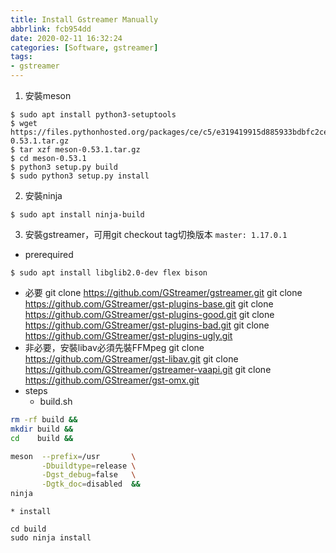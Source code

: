 ```yaml
---
title: Install Gstreamer Manually
abbrlink: fcb954dd
date: 2020-02-11 16:32:24
categories: [Software, gstreamer]
tags:
- gstreamer
---
```

1. 安裝meson
```
$ sudo apt install python3-setuptools
$ wget https://files.pythonhosted.org/packages/ce/c5/e319419915d885933bdbfc2cee67eec8cf519b5b0ca9151573c62255dde9/meson-0.53.1.tar.gz
$ tar xzf meson-0.53.1.tar.gz
$ cd meson-0.53.1
$ python3 setup.py build
$ sudo python3 setup.py install
```
2. 安裝ninja
```
$ sudo apt install ninja-build
```
3. 安裝gstreamer，可用git checkout tag切換版本
`master: 1.17.0.1`
* prerequired
```
$ sudo apt install libglib2.0-dev flex bison
```
* 必要
git clone https://github.com/GStreamer/gstreamer.git
git clone https://github.com/GStreamer/gst-plugins-base.git
git clone https://github.com/GStreamer/gst-plugins-good.git
git clone https://github.com/GStreamer/gst-plugins-bad.git
git clone https://github.com/GStreamer/gst-plugins-ugly.git
* 非必要，安裝libav必須先裝FFMpeg
git clone https://github.com/GStreamer/gst-libav.git
git clone https://github.com/GStreamer/gstreamer-vaapi.git
git clone https://github.com/GStreamer/gst-omx.git
* steps
    * build.sh
```sh
rm -rf build &&
mkdir build &&
cd    build &&

meson  --prefix=/usr       \
       -Dbuildtype=release \
       -Dgst_debug=false   \
       -Dgtk_doc=disabled  &&
ninja
```
    * install
```
cd build
sudo ninja install
```